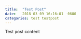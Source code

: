 ```yaml
---
title:  "Test Post"
date:   2018-03-09 16:16:01 -0600
categories: test testpost
---
```


Test post content